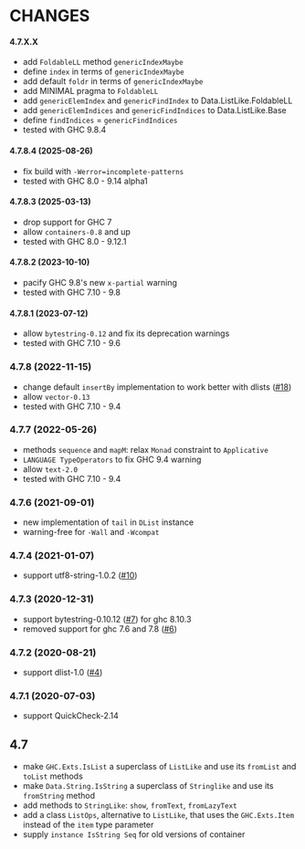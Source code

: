 CHANGES
=======

#### 4.7.X.X

  - add `FoldableLL` method `genericIndexMaybe`
  - define `index` in terms of `genericIndexMaybe`
  - add default `foldr` in terms of `genericIndexMaybe`
  - add MINIMAL pragma to `FoldableLL`
  - add `genericElemIndex` and `genericFindIndex` to Data.ListLike.FoldableLL
  - add `genericElemIndices` and `genericFindIndices` to Data.ListLike.Base
  - define `findIndices` = `genericFindIndices`
  - tested with GHC 9.8.4

#### 4.7.8.4 (2025-08-26)

  - fix build with `-Werror=incomplete-patterns`
  - tested with GHC 8.0 - 9.14 alpha1

#### 4.7.8.3 (2025-03-13)

  - drop support for GHC 7
  - allow `containers-0.8` and up
  - tested with GHC 8.0 - 9.12.1

#### 4.7.8.2 (2023-10-10)

  - pacify GHC 9.8's new `x-partial` warning
  - tested with GHC 7.10 - 9.8

#### 4.7.8.1 (2023-07-12)

  - allow `bytestring-0.12` and fix its deprecation warnings
  - tested with GHC 7.10 - 9.6

### 4.7.8 (2022-11-15)

  - change default `insertBy` implementation to work better with dlists
    ([#18](https://github.com/ddssff/listlike/pull/18))
  - allow `vector-0.13`
  - tested with GHC 7.10 - 9.4

### 4.7.7 (2022-05-26)

  - methods `sequence` and `mapM`: relax `Monad` constraint to `Applicative`
  - `LANGUAGE TypeOperators` to fix GHC 9.4 warning
  - allow `text-2.0`
  - tested with GHC 7.10 - 9.4

### 4.7.6 (2021-09-01)

  - new implementation of `tail` in `DList` instance
  - warning-free for `-Wall` and `-Wcompat`

### 4.7.4 (2021-01-07)

  - support utf8-string-1.0.2 ([#10](https://github.com/ddssff/listlike/issues/10))

### 4.7.3 (2020-12-31)

  - support bytestring-0.10.12 ([#7](https://github.com/ddssff/listlike/pull/7)) for ghc 8.10.3
  - removed support for ghc 7.6 and 7.8 ([#6](https://github.com/ddssff/listlike/issues/6))

### 4.7.2 (2020-08-21)

  - support dlist-1.0 ([#4](https://github.com/ddssff/listlike/issues/4))

### 4.7.1 (2020-07-03)

  - support QuickCheck-2.14

## 4.7

  - make `GHC.Exts.IsList` a superclass of `ListLike` and use its `fromList` and `toList` methods
  - make `Data.String.IsString` a superclass of `Stringlike` and use its `fromString` method
  - add methods to `StringLike`: `show`, `fromText`, `fromLazyText`
  - add a class `ListOps`, alternative to `ListLike`, that uses the `GHC.Exts.Item` instead of
    the `item` type parameter
  - supply `instance IsString Seq` for old versions of container
